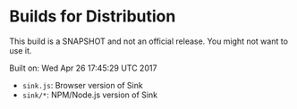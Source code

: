 # Builds for Distribution

This build is a SNAPSHOT and not an official release.  You might not want to use it.

Built on: Wed Apr 26 17:45:29 UTC 2017

* `sink.js`: Browser version of Sink
* `sink/*`: NPM/Node.js version of Sink
